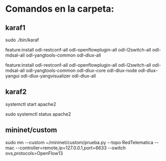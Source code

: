 # Comandos en la carpeta:
## karaf1
sudo ./bin/karaf

feature:install odl-restconf-all odl-openflowplugin-all odl-l2switch-all odl-mdsal-all odl-yangtools-common odl-dlux-all

feature:install odl-restconf-all odl-openflowplugin-all odl-l2switch-all odl-mdsal-all odl-yangtools-common odl-dlux-core odl-dlux-node odl-dlux-yangui odl-dlux-yangvisualizer odl-dlux-all
## karaf2

systemctl start apache2

sudo systemctl status apache2


## mininet/custom

sudo mn --custom ~/mininet/custom/prueba.py --topo RedTelematica --mac --controller=remote,ip=127.0.0.1,port=6633 --switch ovs,protocols=OpenFlow13

